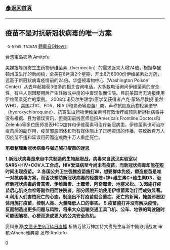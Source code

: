 ###  [:house:返回首頁](https://github.com/ourhimalayas/txt)
---


## 疫苗不是对抗新冠状病毒的唯一方案
` G-NEWS TAIWAN` [轉載自GNews](https://gnews.org/zh-hans/1534286/)

台湾宝岛农场 Amitofu

美媒报导抗寄生虫药物伊维菌素（Ivermectin）的需求近来大增24倍，根据华盛顿州卫生厅的新闻稿，全美在8月第2个星期，开出8万8000份伊维菌素处方药，远高于新冠状病毒疫情前的24倍。华盛顿毒物中心（Washington Poison Center）从去年起接获3倍多的相关咨询电话，大多数电话询问伊维菌素的安全性，有些人则因服用后产生轻微或中度的中毒现象而住院。目前美国尚无通报使用伊维菌素死亡的案例。
2008年诺贝尔生理学/医学奖获得者卢克·蒙塔尼教授
虽然WHO、美国CDC、FDA、NIAID和弗奇等疫苗厂商，声称抗疟疾药物羟氯奎宁（hydroxychloroquine）、抗寄生虫药物伊维菌素可有效治疗或预防新冠状病毒并没有根据、且为错误资讯，但美国前线医师组织America’s Frontline Doctors和Zelenko等多位医师发表HCQ加锌和伊维菌素可治疗新冠病患，伊维菌素也可治疗疫苗后的副作用，疫苗邪恶团体和所有媒体阻止了正确资讯的传播，导致数百万人因疫苗不适和延误用药而造成数十万人重症死亡。

**笔者整理新冠状病毒与强迫施打疫苗的迷思**

**1.新冠状病毒是来自中共制造的生物超限战，病毒来自武汉实验室以SARS+HIV+COV人工合成，HIV爱滋病至今尚未有疫苗，而新冠状病毒却能在短时间出现疫苗。
2.各国公共卫生强推疫苗施打率，想要群体免疫，塑造疫苗是唯一对抗病毒方案，而否决预防新冠状病毒的羟氯喹+锌+维生素C+维生素D3，治疗新冠状病毒的青蒿素、伊维菌素、土霉素、阿奇霉素、地塞米松。
3.因施打疫苗后心肌炎血栓等副作用而住院者，部分医院开始使用伊维菌素治疗而成效显著。
4.利用人们害怕死亡的心态，制造出不打疫苗就会重症、死亡的新闻，掩盖邪恶团体用施打疫苗，控制人类、大量降低人口的事实。
5.疫苗施打并没有解决疫情，反而制造出更多问题与风险，将来大众运输交通工具飞机、公车、地铁的驾驶随时可能因脑梗、心梗而造成更大的公共安全危机。**

资料来源:[文贵先生9月14日直播](https://gtv.org/video/id=614095fb751e4f2b0e5254a0)
祈祷万佛万神加持文贵先生与新中国联邦战友
审核:Athena雅典娜 发布:Amitofu

0
